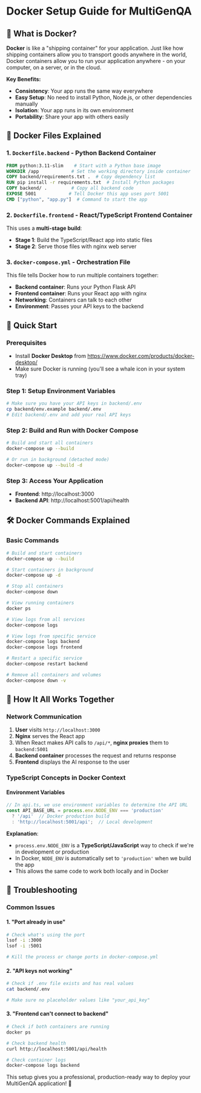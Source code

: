 # Docker Setup Guide for MultiGenQA

## 🐳 What is Docker?

**Docker** is like a "shipping container" for your application. Just like how shipping containers allow you to transport goods anywhere in the world, Docker containers allow you to run your application anywhere - on your computer, on a server, or in the cloud.

**Key Benefits:**
- **Consistency**: Your app runs the same way everywhere
- **Easy Setup**: No need to install Python, Node.js, or other dependencies manually
- **Isolation**: Your app runs in its own environment
- **Portability**: Share your app with others easily

## 📁 Docker Files Explained

### 1. `Dockerfile.backend` - Python Backend Container
```dockerfile
FROM python:3.11-slim    # Start with a Python base image
WORKDIR /app            # Set the working directory inside container
COPY backend/requirements.txt .  # Copy dependency list
RUN pip install -r requirements.txt  # Install Python packages
COPY backend/ .         # Copy all backend code
EXPOSE 5001            # Tell Docker this app uses port 5001
CMD ["python", "app.py"]  # Command to start the app
```

### 2. `Dockerfile.frontend` - React/TypeScript Frontend Container
This uses a **multi-stage build**:
- **Stage 1**: Build the TypeScript/React app into static files
- **Stage 2**: Serve those files with nginx web server

### 3. `docker-compose.yml` - Orchestration File
This file tells Docker how to run multiple containers together:
- **Backend container**: Runs your Python Flask API
- **Frontend container**: Runs your React app with nginx
- **Networking**: Containers can talk to each other
- **Environment**: Passes your API keys to the backend

## 🚀 Quick Start

### Prerequisites
- Install **Docker Desktop** from https://www.docker.com/products/docker-desktop/
- Make sure Docker is running (you'll see a whale icon in your system tray)

### Step 1: Setup Environment Variables
```bash
# Make sure you have your API keys in backend/.env
cp backend/env.example backend/.env
# Edit backend/.env and add your real API keys
```

### Step 2: Build and Run with Docker Compose
```bash
# Build and start all containers
docker-compose up --build

# Or run in background (detached mode)
docker-compose up --build -d
```

### Step 3: Access Your Application
- **Frontend**: http://localhost:3000
- **Backend API**: http://localhost:5001/api/health

## 🛠️ Docker Commands Explained

### Basic Commands
```bash
# Build and start containers
docker-compose up --build

# Start containers in background
docker-compose up -d

# Stop all containers
docker-compose down

# View running containers
docker ps

# View logs from all services
docker-compose logs

# View logs from specific service
docker-compose logs backend
docker-compose logs frontend

# Restart a specific service
docker-compose restart backend

# Remove all containers and volumes
docker-compose down -v
```

## 🔧 How It All Works Together

### Network Communication
1. **User** visits `http://localhost:3000`
2. **Nginx** serves the React app
3. When React makes API calls to `/api/*`, **nginx proxies** them to `backend:5001`
4. **Backend container** processes the request and returns response
5. **Frontend** displays the AI response to the user

### TypeScript Concepts in Docker Context

#### Environment Variables
```typescript
// In api.ts, we use environment variables to determine the API URL
const API_BASE_URL = process.env.NODE_ENV === 'production' 
  ? '/api'  // Docker production build
  : 'http://localhost:5001/api';  // Local development
```

**Explanation**: 
- `process.env.NODE_ENV` is a **TypeScript/JavaScript** way to check if we're in development or production
- In Docker, `NODE_ENV` is automatically set to `'production'` when we build the app
- This allows the same code to work both locally and in Docker

## 🐛 Troubleshooting

### Common Issues

#### 1. "Port already in use"
```bash
# Check what's using the port
lsof -i :3000
lsof -i :5001

# Kill the process or change ports in docker-compose.yml
```

#### 2. "API keys not working"
```bash
# Check if .env file exists and has real values
cat backend/.env

# Make sure no placeholder values like "your_api_key"
```

#### 3. "Frontend can't connect to backend"
```bash
# Check if both containers are running
docker ps

# Check backend health
curl http://localhost:5001/api/health

# Check container logs
docker-compose logs backend
```

This setup gives you a professional, production-ready way to deploy your MultiGenQA application! 🚀 